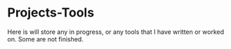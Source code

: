# Projects-Tools
Here is will store any in progress, or any tools that I have written or worked on. Some are not finished.
